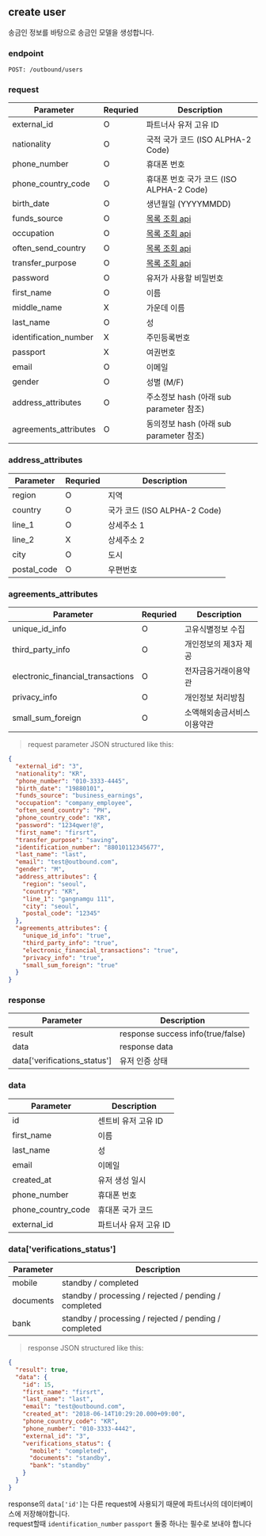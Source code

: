 ## create user

송금인 정보를 바탕으로 송금인 모델을 생성합니다.

### endpoint
<code>POST: /outbound/users</code>

### request

Parameter | Requried | Description
--------- | ------- | -----------
external_id |O| 파트너사 유저 고유 ID
nationality |O| 국적 국가 코드 (ISO ALPHA-2 Code)
phone_number |O| 휴대폰 번호
phone_country_code |O| 휴대폰 번호 국가 코드 (ISO ALPHA-2 Code)
birth_date |O| 생년월일 (YYYYMMDD)
funds_source |O| <a href="#3-transfer-status">목록 조회 api</a>
occupation |O| <a href="#3-transfer-status">목록 조회 api</a>
often_send_country |O| <a href="#3-transfer-status">목록 조회 api</a>
transfer_purpose |O| <a href="#3-transfer-status">목록 조회 api</a>
password |O| 유저가 사용할 비밀번호
first_name |O| 이름
middle_name |X| 가운데 이름
last_name |O| 성
identification_number |X| 주민등록번호
passport |X| 여권번호
email |O| 이메일
gender |O| 성별 (M/F)
address_attributes |O| 주소정보 hash (아래 sub parameter 참조)
agreements_attributes |O| 동의정보 hash (아래 sub parameter 참조)

### address_attributes
Parameter | Requried | Description
--------- | ------- | -----------
region |O| 지역
country |O| 국가 코드 (ISO ALPHA-2 Code)
line_1 |O| 상세주소 1
line_2 |X| 상세주소 2
city |O| 도시
postal_code |O| 우편번호

### agreements_attributes
Parameter | Requried | Description
--------- | ------- | -----------
unique_id_info |O| 고유식별정보 수집
third_party_info |O| 개인정보의 제3자 제공
electronic_financial_transactions |O| 전자금융거래이용약관
privacy_info |O| 개인정보 처리방침
small_sum_foreign |O| 소액해외송금서비스 이용약관


> request parameter JSON structured like this:

```json
{
  "external_id": "3",
  "nationality": "KR",
  "phone_number": "010-3333-4445",
  "birth_date": "19880101",
  "funds_source": "business_earnings",
  "occupation": "company_employee",
  "often_send_country": "PH",
  "phone_country_code": "KR",
  "password": "1234qwer!@",
  "first_name": "firsrt",
  "transfer_purpose": "saving",
  "identification_number": "88010112345677",
  "last_name": "last",
  "email": "test@outbound.com",
  "gender": "M",
  "address_attributes": {
    "region": "seoul",
    "country": "KR",
    "line_1": "gangnamgu 111",
    "city": "seoul",
    "postal_code": "12345"
  },
  "agreements_attributes": {
    "unique_id_info": "true",
    "third_party_info": "true",
    "electronic_financial_transactions": "true",
    "privacy_info": "true",
    "small_sum_foreign": "true"
  }
}
```

### response
Parameter | Description
--------- | -----------
result | response success info(true/false)
data | response data
data['verifications_status'] | 유저 인증 상태

### data
Parameter | Description
--------- | -----------
id | 센트비 유저 고유 ID
first_name | 이름
last_name | 성
email | 이메일
created_at | 유저 생성 일시
phone_number | 휴대폰 번호
phone_country_code | 휴대폰 국가 코드
external_id | 파트너사 유저 고유 ID

### data['verifications_status']
Parameter | Description
--------- | -----------
mobile | standby / completed
documents | standby / processing / rejected / pending / completed
bank | standby / processing / rejected / pending / completed

> response JSON structured like this:

```json
{
  "result": true,
  "data": {
    "id": 15,
    "first_name": "firsrt",
    "last_name": "last",
    "email": "test@outbound.com",
    "created_at": "2018-06-14T10:29:20.000+09:00",
    "phone_country_code": "KR",
    "phone_number": "010-3333-4442",
    "external_id": "3",
    "verifications_status": {
      "mobile": "completed",
      "documents": "standby",
      "bank": "standby"
    }
  }
}
```


<aside class="warning">
response의 <code>data['id']</code>는 다른 request에 사용되기 때문에 파트너사의 데이터베이스에 저장해야합니다.
</aside>

<aside class="notice">
request할때 <code>identification_number</code> <code>passport</code> 둘중 하나는 필수로 보내야 합니다
</aside>
